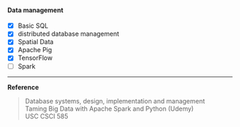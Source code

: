 #### Data management

+ [x] Basic SQL
+ [x] distributed database management
+ [x] Spatial Data
+ [x] Apache Pig
+ [x] TensorFlow
+ [ ] Spark

---
**Reference**
> Database systems, design, implementation and management <br/>
> Taming Big Data with Apache Spark and Python (Udemy) <br/>
> USC CSCI 585 <br/>
